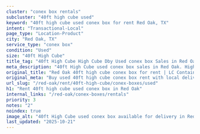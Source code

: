 ```yaml
---
cluster: "conex box rentals"
subcluster: "40ft high cube used"
keyword: "40ft high cube used conex box for rent Red Oak, TX"
intent: "Transactional-Local"
page_type: "Location-Product"
city: "Red Oak, TX"
service_type: "conex box"
condition: "Used"
size: "40ft High Cube"
title_tag: "40ft High Cube High Cube Dby Used conex box Sales in Red Oak | LC Container"
meta_description: "40ft High Cube used conex box sales in Red Oak. High cube containers with extra height. Fast delivery, competitive pricing. Serving conex boxes area. Quote ID: MM1. Call (214) 524-4168 for your free quote today."
original_title: "Red Oak 40ft high cube conex box for rent | LC Container"
original_meta: "Buy used 40ft high cube conex box rent with local delivery in Red Oak, TX. LC Container — local Since 2003. Request a fast quote today."
url_slug: "/red-oak/rent/40ft-high-cube/conex-boxes/used"
h1: "Rent 40ft high cube used conex box in Red Oak"
internal_links: "/red-oak/conex-boxes/rentals"
priority: 3
notes: "2"
noindex: true
image_alt: "40ft High Cube used conex box available for delivery in Red Oak"
last_updated: "2025-10-21"
---
```


<!-- TODO: Add unique city/inventory copy, images, and internal links here. -->
